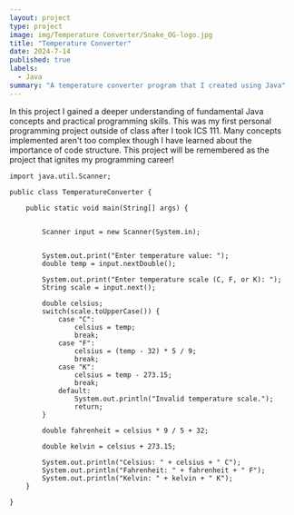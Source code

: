 ```yaml
---
layout: project
type: project
image: img/Temperature Converter/Snake_OG-logo.jpg
title: "Temperature Converter"
date: 2024-7-14
published: true
labels:
  - Java
summary: "A temperature converter program that I created using Java"
---
```


In this project I gained a deeper understanding of fundamental Java concepts and practical programming skills. This was my first personal programming project outside of class after I took ICS 111. Many concepts implemented aren't too complex though I have learned about the importance of code structure. This project will be remembered as the project that ignites my programming career!


```
import java.util.Scanner;

public class TemperatureConverter {

    public static void main(String[] args) {
        
      
        Scanner input = new Scanner(System.in);
        
      
        System.out.print("Enter temperature value: ");
        double temp = input.nextDouble();       
      
        System.out.print("Enter temperature scale (C, F, or K): ");
        String scale = input.next();
      
        double celsius;
        switch(scale.toUpperCase()) {
            case "C":
                celsius = temp;
                break;
            case "F":
                celsius = (temp - 32) * 5 / 9;
                break;
            case "K":
                celsius = temp - 273.15;
                break;
            default:
                System.out.println("Invalid temperature scale.");
                return;
        }
      
        double fahrenheit = celsius * 9 / 5 + 32;
      
        double kelvin = celsius + 273.15;
      
        System.out.println("Celsius: " + celsius + " C");
        System.out.println("Fahrenheit: " + fahrenheit + " F");
        System.out.println("Kelvin: " + kelvin + " K");
    }

}
```
